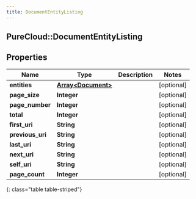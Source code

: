 ```yaml
---
title: DocumentEntityListing
---
```

## PureCloud::DocumentEntityListing

## Properties

|Name | Type | Description | Notes|
|------------ | ------------- | ------------- | -------------|
| **entities** | [**Array&lt;Document&gt;**](Document.html) |  | [optional] |
| **page_size** | **Integer** |  | [optional] |
| **page_number** | **Integer** |  | [optional] |
| **total** | **Integer** |  | [optional] |
| **first_uri** | **String** |  | [optional] |
| **previous_uri** | **String** |  | [optional] |
| **last_uri** | **String** |  | [optional] |
| **next_uri** | **String** |  | [optional] |
| **self_uri** | **String** |  | [optional] |
| **page_count** | **Integer** |  | [optional] |
{: class="table table-striped"}


